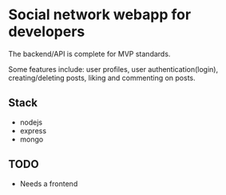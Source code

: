 # Social network webapp for developers
The backend/API is complete for MVP standards.

Some features include: user profiles, user authentication(login), creating/deleting posts, liking and commenting on posts.

## Stack
- nodejs
- express
- mongo

## TODO
- Needs a frontend
